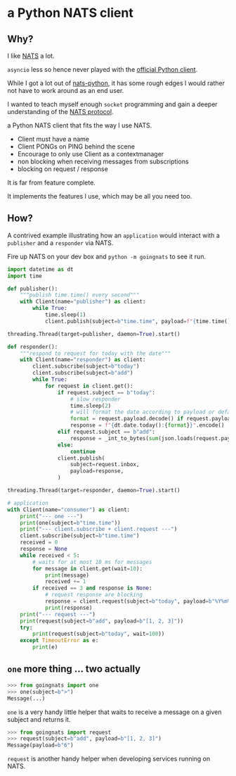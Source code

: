 a Python NATS client
====================

Why?
----

I like [NATS](https://nats.io/) a lot.

`asyncio` less so hence never played with the [official Python client](https://github.com/nats-io/nats.py).

While I got a lot out of [nats-python](https://github.com/Gr1N/nats-python), it has
some rough edges I would rather not have to work around as an end user.

I wanted to teach myself enough `socket` programming and gain a deeper understanding
of the [NATS protocol](https://docs.nats.io/nats-protocol/nats-protocol).

a Python NATS client that fits the way I use NATS.

* Client must have a name
* Client PONGs on PING behind the scene
* Encourage to only use Client as a contextmanager
* non blocking when receiving messages from subscriptions
* blocking on request / response

It is far from feature complete.

It implements the features I use, which may be all you need too.

How?
----

A contrived example illustrating how an `application` would interact with a
`publisher` and a `responder` via NATS.

Fire up NATS on your dev box and `python -m goingnats` to see it run.

```Python
import datetime as dt
import time

def publisher():
    """publish time.time() every second"""
    with Client(name="publisher") as client:
        while True:
            time.sleep(1)
            client.publish(subject=b"time.time", payload=f"{time.time()}".encode())

threading.Thread(target=publisher, daemon=True).start()

def responder():
    """respond to request for today with the date"""
    with Client(name="responder") as client:
        client.subscribe(subject=b"today")
        client.subscribe(subject=b"add")
        while True:
            for request in client.get():
                if request.subject == b"today":
                    # slow responder
                    time.sleep(2)
                    # will format the date according to payload or defaults to ...
                    format = request.payload.decode() if request.payload else "%Y-%m-%d"
                    response = f"{dt.date.today():{format}}".encode()
                elif request.subject == b"add":
                    response = _int_to_bytes(sum(json.loads(request.payload)))
                else:
                    continue
                client.publish(
                    subject=request.inbox,
                    payload=response,
                )

threading.Thread(target=responder, daemon=True).start()

# application
with Client(name="consumer") as client:
    print("--- one ---")
    print(one(subject=b"time.time"))
    print("--- client.subscribe + client.request ---")
    client.subscribe(subject=b"time.time")
    received = 0
    response = None
    while received < 5:
        # waits for at most 10 ms for messages
        for message in client.get(wait=10):
            print(message)
            received += 1
        if received == 3 and response is None:
            # request response are blocking
            response = client.request(subject=b"today", payload=b"%Y%m%d")
            print(response)
    print("--- request ---")
    print(request(subject=b"add", payload=b"[1, 2, 3]"))
    try:
        print(request(subject=b"today", wait=100))
    except TimeoutError as e:
        print(e)
```

`one` more thing ... two actually
---------------------------------

```Python
>>> from goingnats import one
>>> one(subject=b">")
Message(...)
```

`one` is a very handy little helper that waits to receive a message on a given subject and returns it.


```Python
>>> from goingnats import request
>>> request(subject=b"add", payload=b"[1, 2, 3]")
Message(payload=b"6")
```

`request` is another handy helper when developing services running on NATS.

